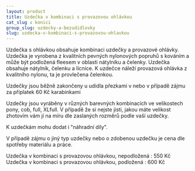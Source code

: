 ```yaml
---
layout: product
title: Uzdečka v kombinaci s provazovou ohlávkou
cat_slug : konici
group_slug: uzdecky-a-bezudidlovky
slug: uzdecka-v-kombinaci-s-provazovou-ohlavkou
---
```


Uzdečka s ohlávkou obsahuje kombinaci uzdečky a provazové ohlávky. Uzdečka je vyrobena z kvalitních pevných nylonových popruhů s kováním a může být podložená fleesem v oblasti nátylníku a čelenky. Uzdečka obsahuje nátylník, čelenku a lícnice. K uzdečce náleží provazová ohlávka z kvalitního nylonu, ta je provlečena čelenkou.

Uzdečky jsou běžně zakončeny u udidla přezkami v nebo v případě zájmu za příplatek 60 Kč karabinkami

Uzdečky jsou vyráběny v různých barevných kombinacích ve velikostech pony, cob, full, XLfull. V případě že si nejste jisti, jakou máte velikost zhotovím vám jí na míru dle zaslaných rozměrů podle vaší uzdečky.

K uzdečkám mohu dodat i "náhradní díly".

V případě zájmu o jiný typ uzdečky nebo o zdobenou uzdečku je cena dle spotřeby materiálu a práce.

Uzdečka v kombinaci s provazovou ohlávkou, nepodložená : 550 Kč
Uzdečka v kombinaci s provazovou ohlávkou, podložená : 600 Kč

